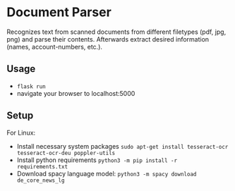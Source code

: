 # Document Parser
Recognizes text from scanned documents from different filetypes (pdf, jpg, png) 
and parse their contents. Afterwards extract desired information (names, account-numbers, etc.).

## Usage
* ```flask run```
* navigate your browser to localhost:5000

## Setup
For Linux:
* Install necessary system packages ```sudo apt-get install tesseract-ocr tesseract-ocr-deu poppler-utils```
* Install python requirements ```python3 -m pip install -r requirements.txt```
* Download spacy language model: ```python3 -m spacy download de_core_news_lg```
